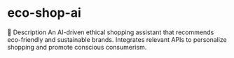 # eco-shop-ai
  📝 Description An AI-driven ethical shopping assistant that recommends eco-friendly and sustainable brands. Integrates relevant APIs to personalize shopping and promote conscious consumerism.

